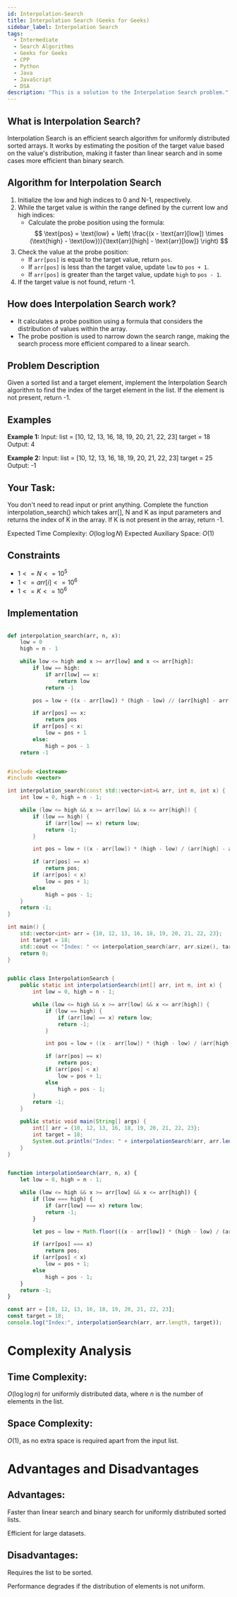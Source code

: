 ```yaml
---
id: Interpolation-Search
title: Interpolation Search (Geeks for Geeks)
sidebar_label: Interpolation Search
tags:
  - Intermediate
  - Search Algorithms
  - Geeks for Geeks
  - CPP
  - Python
  - Java
  - JavaScript
  - DSA
description: "This is a solution to the Interpolation Search problem."
---
```


## What is Interpolation Search?

Interpolation Search is an efficient search algorithm for uniformly distributed sorted arrays. It works by estimating the position of the target value based on the value's distribution, making it faster than linear search and in some cases more efficient than binary search.

## Algorithm for Interpolation Search

1. Initialize the low and high indices to 0 and N-1, respectively.
2. While the target value is within the range defined by the current low and high indices:
   - Calculate the probe position using the formula:
  $$
     \text{pos} = \text{low} + \left( \frac{(x - \text{arr}[low]) \times (\text{high} - \text{low})}{\text{arr}[high] - \text{arr}[low]} \right)
  $$
3. Check the value at the probe position:
   - If `arr[pos]` is equal to the target value, return `pos`.
   - If `arr[pos]` is less than the target value, update `low` to `pos + 1`.
   - If `arr[pos]` is greater than the target value, update `high` to `pos - 1`.
4. If the target value is not found, return -1.

## How does Interpolation Search work?

- It calculates a probe position using a formula that considers the distribution of values within the array.
- The probe position is used to narrow down the search range, making the search process more efficient compared to a linear search.

## Problem Description

Given a sorted list and a target element, implement the Interpolation Search algorithm to find the index of the target element in the list. If the element is not present, return -1.

## Examples

**Example 1:**
Input:
list = [10, 12, 13, 16, 18, 19, 20, 21, 22, 23]
target = 18
Output: 4


**Example 2:**
Input:
list = [10, 12, 13, 16, 18, 19, 20, 21, 22, 23]
target = 25
Output: -1


## Your Task:

You don't need to read input or print anything. Complete the function interpolation_search() which takes arr[], N and K as input parameters and returns the index of K in the array. If K is not present in the array, return -1.

Expected Time Complexity: $O(\log \log N)$
Expected Auxiliary Space: $O(1)$

## Constraints

- $1 <= N <= 10^5$
- $1 <= arr[i] <= 10^6$
- $1 <= K <= 10^6$

## Implementation

<Tabs>
  <TabItem value="Python" label="Python" default>
    
```python

def interpolation_search(arr, n, x):
    low = 0
    high = n - 1

    while low <= high and x >= arr[low] and x <= arr[high]:
        if low == high:
            if arr[low] == x:
                return low
            return -1

        pos = low + ((x - arr[low]) * (high - low) // (arr[high] - arr[low]))

        if arr[pos] == x:
            return pos
        if arr[pos] < x:
            low = pos + 1
        else:
            high = pos - 1
    return -1
```
</TabItem>
  <TabItem value="C++" label="C++">

```cpp

#include <iostream>
#include <vector>

int interpolation_search(const std::vector<int>& arr, int n, int x) {
    int low = 0, high = n - 1;

    while (low <= high && x >= arr[low] && x <= arr[high]) {
        if (low == high) {
            if (arr[low] == x) return low;
            return -1;
        }

        int pos = low + ((x - arr[low]) * (high - low) / (arr[high] - arr[low]));

        if (arr[pos] == x)
            return pos;
        if (arr[pos] < x)
            low = pos + 1;
        else
            high = pos - 1;
    }
    return -1;
}

int main() {
    std::vector<int> arr = {10, 12, 13, 16, 18, 19, 20, 21, 22, 23};
    int target = 18;
    std::cout << "Index: " << interpolation_search(arr, arr.size(), target) << std::endl;
    return 0;
}
```

</TabItem>
<TabItem value="Java" label="Java">

```java

public class InterpolationSearch {
    public static int interpolationSearch(int[] arr, int n, int x) {
        int low = 0, high = n - 1;

        while (low <= high && x >= arr[low] && x <= arr[high]) {
            if (low == high) {
                if (arr[low] == x) return low;
                return -1;
            }

            int pos = low + ((x - arr[low]) * (high - low) / (arr[high] - arr[low]));

            if (arr[pos] == x)
                return pos;
            if (arr[pos] < x)
                low = pos + 1;
            else
                high = pos - 1;
        }
        return -1;
    }

    public static void main(String[] args) {
        int[] arr = {10, 12, 13, 16, 18, 19, 20, 21, 22, 23};
        int target = 18;
        System.out.println("Index: " + interpolationSearch(arr, arr.length, target));
    }
}
```

</TabItem>
  <TabItem value="JavaScript" label="JavaScript">

```javascript

function interpolationSearch(arr, n, x) {
    let low = 0, high = n - 1;

    while (low <= high && x >= arr[low] && x <= arr[high]) {
        if (low === high) {
            if (arr[low] === x) return low;
            return -1;
        }

        let pos = low + Math.floor(((x - arr[low]) * (high - low) / (arr[high] - arr[low])));

        if (arr[pos] === x)
            return pos;
        if (arr[pos] < x)
            low = pos + 1;
        else
            high = pos - 1;
    }
    return -1;
}

const arr = [10, 12, 13, 16, 18, 19, 20, 21, 22, 23];
const target = 18;
console.log("Index:", interpolationSearch(arr, arr.length, target));
```

</TabItem>
</Tabs>

# Complexity Analysis
## Time Complexity: 
$O(\log \log n)$ for uniformly distributed data, where $n$ is the number of elements in the list.
## Space Complexity: 
$O(1)$, as no extra space is required apart from the input list.

# Advantages and Disadvantages
## Advantages:

Faster than linear search and binary search for uniformly distributed sorted lists.

Efficient for large datasets.

## Disadvantages:

Requires the list to be sorted.

Performance degrades if the distribution of elements is not uniform.
